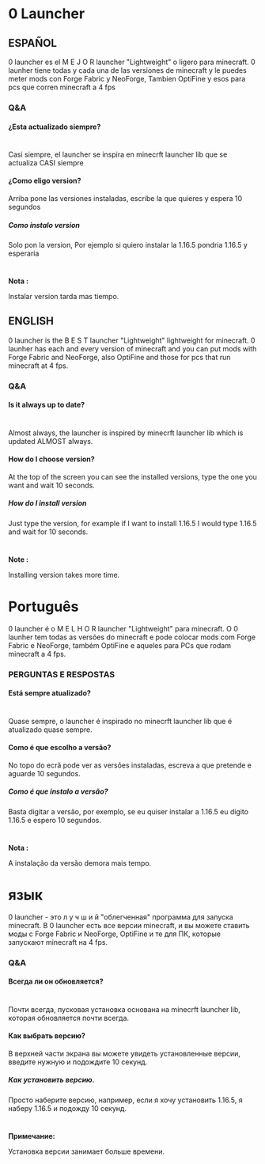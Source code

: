 # 0 Launcher
## ESPAÑOL
0 launcher es el M E J O R launcher "Lightweight" o ligero para minecraft.
0 launher tiene todas y cada una de las versiones de minecraft y le puedes meter mods con Forge Fabric y NeoForge, Tambien OptiFine y esos para pcs que corren minecraft a 4 fps

### Q&A

#### ¿Esta actualizado siempre?
#
Casi siempre, el launcher se inspira en minecrft launcher lib que se actualiza CASI siempre

#### ¿Como eligo version?
Arriba pone las versiones instaladas, escribe la que quieres y espera 10 segundos
##### Como instalo version
Solo pon la version, Por ejemplo si quiero instalar la 1.16.5 pondria 1.16.5 y esperaria
#
**Nota :**

Instalar version tarda mas tiempo.


## ENGLISH
0 launcher is the B E S T launcher "Lightweight" lightweight for minecraft.
0 launher has each and every version of minecraft and you can put mods with Forge Fabric and NeoForge, also OptiFine and those for pcs that run minecraft at 4 fps.

### Q&A

#### Is it always up to date?
#
Almost always, the launcher is inspired by minecrft launcher lib which is updated ALMOST always.

#### How do I choose version?
At the top of the screen you can see the installed versions, type the one you want and wait 10 seconds.
##### How do I install version
Just type the version, for example if I want to install 1.16.5 I would type 1.16.5 and wait for 10 seconds.
#
**Note :**

Installing version takes more time.

# Português

0 launcher é o M E L H O R launcher "Lightweight" para minecraft.
O 0 launher tem todas as versões do minecraft e pode colocar mods com Forge Fabric e NeoForge, também OptiFine e aqueles para PCs que rodam minecraft a 4 fps.

### PERGUNTAS E RESPOSTAS

#### Está sempre atualizado?
#
Quase sempre, o launcher é inspirado no minecrft launcher lib que é atualizado quase sempre.

#### Como é que escolho a versão?
No topo do ecrã pode ver as versões instaladas, escreva a que pretende e aguarde 10 segundos.
##### Como é que instalo a versão?
Basta digitar a versão, por exemplo, se eu quiser instalar a 1.16.5 eu digito 1.16.5 e espero 10 segundos.
#
**Nota :**

A instalação da versão demora mais tempo.

# язык

0 launcher - это л у ч ш и й "облегченная" программа для запуска minecraft.
В 0 launcher есть все версии minecraft, и вы можете ставить моды с Forge Fabric и NeoForge, OptiFine и те для ПК, которые запускают minecraft на 4 fps.

### Q&A

#### Всегда ли он обновляется?
#
Почти всегда, пусковая установка основана на minecrft launcher lib, которая обновляется почти всегда.

#### Как выбрать версию?
В верхней части экрана вы можете увидеть установленные версии, введите нужную и подождите 10 секунд.
##### Как установить версию.
Просто наберите версию, например, если я хочу установить 1.16.5, я наберу 1.16.5 и подожду 10 секунд.
#
**Примечание:**

Установка версии занимает больше времени.
